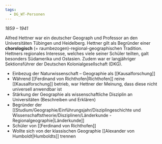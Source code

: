 ```yaml
---
tags:
  - DG_WT-Personen
---
```


*1859 – 1941*

Alfred Hettner war ein deutscher Geograph und Professor an den Universitäten Tübingen und Heidelberg. Hettner gilt als Begründer einer **chorologisch** (= raumbezogen)-regional-geographischen Tradition. Hettners regionales Interesse, welches viele seiner Schüler teilten, galt besonders Südamerika und Ostasien. Zudem war er langjähriger Sektionsführer der Deutschen Kolonialgesellschaft (DKG).
- Einbezug der Naturwissenschaft – Geographie als [[Kausalforschung]]
- Während [[Ferdinand von Richthofen|Richthofen]] reine [[Kausalforschung]] betrieb, war Hettner der Meinung, dass diese nicht universell anwendbar ist
- Stärkung der Geographie als wissenschaftliche Disziplin an Universitäten (Beschreiben und Erklären)
- Begründer der [[Studium/Geographie/Einführungsjahr/Disziplingeschichte und Wissenschaftstheorie/Disziplinen/Länderkunde - Regionalgeographie|Länderkunde]]
- Schüler von [[Ferdinand von Richthofen]]
- Wollte sich von der klassischen Geographie [[Alexander von Humboldt|Humboldts]] trennen